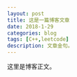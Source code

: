 ```yaml
---
layout: post
title: 这是一篇博客文章
date: 2018-1-29
categories: blog
tags: [C++,leetcode]
description: 文章金句。
---
```


这里是博客正文。












